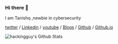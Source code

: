 ### Hi there 👋

I am Tanishq ,newbie in cybersecurity

[twitter](https://twitter.com/root_tanishq) /
[Linkedin](https://www.linkedin.com/in/tanishq-rathore-115033202/) /
[youtube](https://www.youtube.com/channel/UC0HLRnmOx3x_hsAGAdG9VaQ) /
[Blogs](https://tanishqrathore.medium.com/) /
[Github](https://github.com/root-tanishq) /
[Github.io](https://root-tanishq.github.io)

<img align="left" alt="hackingguy's Github Stats" src="https://github-readme-stats.vercel.app/api?username=root-tanishq&show_icons=true&hide_border=true" />

